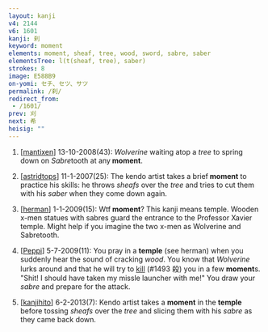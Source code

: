 ```yaml
---
layout: kanji
v4: 2144
v6: 1601
kanji: 刹
keyword: moment
elements: moment, sheaf, tree, wood, sword, sabre, saber
elementsTree: l(t(sheaf, tree), saber)
strokes: 8
image: E588B9
on-yomi: セチ、セツ、サツ
permalink: /刹/
redirect_from:
 - /1601/
prev: 刈
next: 希
heisig: ""
---
```


1) [<a href="http://kanji.koohii.com/profile/mantixen">mantixen</a>] 13-10-2008(43): <em>Wolverine</em> waiting atop a <em>tree</em> to spring down on <em>Sabre</em>tooth at any<strong> moment</strong>.

2) [<a href="http://kanji.koohii.com/profile/astridtops">astridtops</a>] 11-1-2007(25): The kendo artist takes a brief<strong> moment</strong> to practice his skills: he throws <em>sheafs</em> over the <em>tree</em> and tries to cut them with his <em>saber</em> when they come down again.

3) [<a href="http://kanji.koohii.com/profile/herman">herman</a>] 1-1-2009(15): Wtf<strong> moment</strong>? This kanji means temple. Wooden x-men statues with sabres guard the entrance to the Professor Xavier temple. Might help if you imagine the two x-men as Wolverine and Sabretooth.

4) [<a href="http://kanji.koohii.com/profile/Peppi">Peppi</a>] 5-7-2009(11): You pray in a <strong>temple</strong> (see herman) when you suddenly hear the sound of cracking <em>wood</em>. You know that <em>Wolverine</em> lurks around and that he will try to <a href="../v4/1493.html">kill</a> (#1493 殺) you in a few <strong>moment</strong>s. &quot;Shit! I should have taken my missle launcher with me!&quot; You draw your <em>sabre</em> and prepare for the attack.

5) [<a href="http://kanji.koohii.com/profile/kanjihito">kanjihito</a>] 6-2-2013(7): Kendo artist takes a <strong>moment</strong> in the <strong>temple</strong> before tossing <em>sheafs</em> over the <em>tree</em> and slicing them with his <em>sabre</em> as they came back down.

